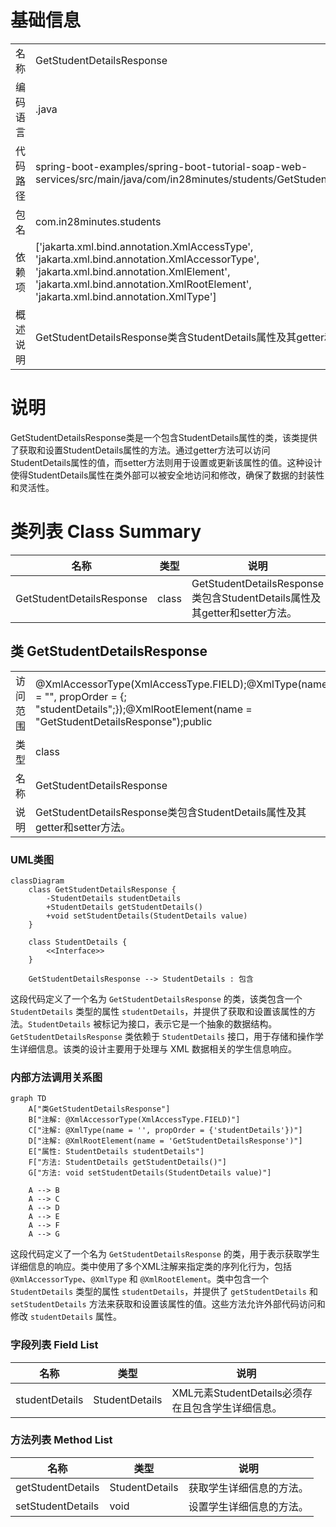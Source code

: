 # 基础信息

|      |      |
|------|------|
| 名称 | GetStudentDetailsResponse |
| 编码语言 | .java |
| 代码路径 | spring-boot-examples/spring-boot-tutorial-soap-web-services/src/main/java/com/in28minutes/students/GetStudentDetailsResponse.java |
| 包名 | com.in28minutes.students |
| 依赖项 | ['jakarta.xml.bind.annotation.XmlAccessType', 'jakarta.xml.bind.annotation.XmlAccessorType', 'jakarta.xml.bind.annotation.XmlElement', 'jakarta.xml.bind.annotation.XmlRootElement', 'jakarta.xml.bind.annotation.XmlType'] |
| 概述说明 | GetStudentDetailsResponse类含StudentDetails属性及其getter和setter方法。 |

# 说明

GetStudentDetailsResponse类是一个包含StudentDetails属性的类，该类提供了获取和设置StudentDetails属性的方法。通过getter方法可以访问StudentDetails属性的值，而setter方法则用于设置或更新该属性的值。这种设计使得StudentDetails属性在类外部可以被安全地访问和修改，确保了数据的封装性和灵活性。

# 类列表 Class Summary

| 名称   | 类型  | 说明 |
|-------|------|-------------|
| GetStudentDetailsResponse | class | GetStudentDetailsResponse类包含StudentDetails属性及其getter和setter方法。 |



## 类 GetStudentDetailsResponse

|      |      |
|------|------|
| 访问范围 | @XmlAccessorType(XmlAccessType.FIELD);@XmlType(name = "", propOrder = {;    "studentDetails";});@XmlRootElement(name = "GetStudentDetailsResponse");public |
| 类型 | class |
| 名称 | GetStudentDetailsResponse |
| 说明 | GetStudentDetailsResponse类包含StudentDetails属性及其getter和setter方法。 |


### UML类图

```mermaid
classDiagram
    class GetStudentDetailsResponse {
        -StudentDetails studentDetails
        +StudentDetails getStudentDetails()
        +void setStudentDetails(StudentDetails value)
    }

    class StudentDetails {
        <<Interface>>
    }

    GetStudentDetailsResponse --> StudentDetails : 包含
```

这段代码定义了一个名为 `GetStudentDetailsResponse` 的类，该类包含一个 `StudentDetails` 类型的属性 `studentDetails`，并提供了获取和设置该属性的方法。`StudentDetails` 被标记为接口，表示它是一个抽象的数据结构。`GetStudentDetailsResponse` 类依赖于 `StudentDetails` 接口，用于存储和操作学生详细信息。该类的设计主要用于处理与 XML 数据相关的学生信息响应。


### 内部方法调用关系图

```mermaid
graph TD
    A["类GetStudentDetailsResponse"]
    B["注解: @XmlAccessorType(XmlAccessType.FIELD)"]
    C["注解: @XmlType(name = '', propOrder = {'studentDetails'})"]
    D["注解: @XmlRootElement(name = 'GetStudentDetailsResponse')"]
    E["属性: StudentDetails studentDetails"]
    F["方法: StudentDetails getStudentDetails()"]
    G["方法: void setStudentDetails(StudentDetails value)"]

    A --> B
    A --> C
    A --> D
    A --> E
    A --> F
    A --> G
```

这段代码定义了一个名为 `GetStudentDetailsResponse` 的类，用于表示获取学生详细信息的响应。类中使用了多个XML注解来指定类的序列化行为，包括 `@XmlAccessorType`、`@XmlType` 和 `@XmlRootElement`。类中包含一个 `StudentDetails` 类型的属性 `studentDetails`，并提供了 `getStudentDetails` 和 `setStudentDetails` 方法来获取和设置该属性的值。这些方法允许外部代码访问和修改 `studentDetails` 属性。

### 字段列表 Field List

| 名称  | 类型  | 说明 |
|-------|-------|------|
| studentDetails | StudentDetails | XML元素StudentDetails必须存在且包含学生详细信息。 |

### 方法列表 Method List

| 名称  | 类型  | 说明 |
|-------|-------|------|
| getStudentDetails | StudentDetails | 获取学生详细信息的方法。 |
| setStudentDetails | void | 设置学生详细信息的方法。 |




